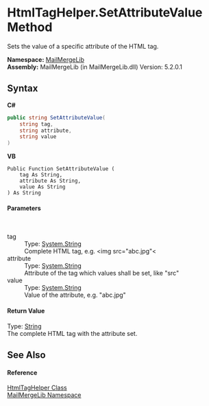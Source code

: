# HtmlTagHelper.SetAttributeValue Method 
 

Sets the value of a specific attribute of the HTML tag.

**Namespace:**&nbsp;<a href="31c6ebbe-d683-7561-7308-5a5ee1f76bf5">MailMergeLib</a><br />**Assembly:**&nbsp;MailMergeLib (in MailMergeLib.dll) Version: 5.2.0.1

## Syntax

**C#**<br />
``` C#
public string SetAttributeValue(
	string tag,
	string attribute,
	string value
)
```

**VB**<br />
``` VB
Public Function SetAttributeValue ( 
	tag As String,
	attribute As String,
	value As String
) As String
```


#### Parameters
&nbsp;<dl><dt>tag</dt><dd>Type: <a href="http://msdn2.microsoft.com/en-us/library/s1wwdcbf" target="_blank">System.String</a><br />Complete HTML tag, e.g. <img src="abc.jpg"<</dd><dt>attribute</dt><dd>Type: <a href="http://msdn2.microsoft.com/en-us/library/s1wwdcbf" target="_blank">System.String</a><br />Attribute of the tag which values shall be set, like "src"</dd><dt>value</dt><dd>Type: <a href="http://msdn2.microsoft.com/en-us/library/s1wwdcbf" target="_blank">System.String</a><br />Value of the attribute, e.g. "abc.jpg"</dd></dl>

#### Return Value
Type: <a href="http://msdn2.microsoft.com/en-us/library/s1wwdcbf" target="_blank">String</a><br />The complete HTML tag with the attribute set.

## See Also


#### Reference
<a href="4d4a7a72-8247-db1a-0df5-89cb79f3ad4a">HtmlTagHelper Class</a><br /><a href="31c6ebbe-d683-7561-7308-5a5ee1f76bf5">MailMergeLib Namespace</a><br />